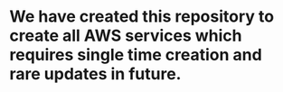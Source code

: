 # We have created this repository to create all AWS services which requires single time creation and rare updates in future.
